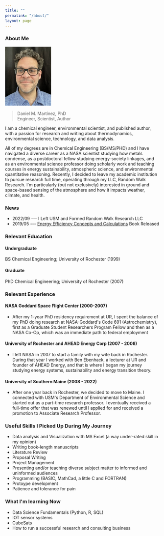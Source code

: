 ```yaml
---
title: ""
permalink: "/about/"
layout: page
---
```


### About Me

<img src="/assets/images/profile4.jpg" alt="DMM" width="150"/>

<blockquote class="full-width"><p>Daniel M. Martínez, PhD<br>Engineer, Scientist, Author</p></blockquote>

I am a chemical engineer, environmental scientist, and published author, with a passion for research and writing about thermodynamics, environmental science, technology, and data analysis. 

All of my degrees are in Chemical Engineering (BS/MS/PHD) and I have navigated a diverse career as a NASA scientist studying how metals condense, as a postdoctoral fellow studying energy-society linkages, and as an environmental science professor doing scholarly work and teaching courses in energy sustainability, atmospheric science, and environmental quantitative reasoning. Recently, I decided to leave my academic institution to pursue research full time, operating through my LLC, Random Walk Research. I'm particularly (but not exclusively) interested in ground and space-based sensing of the atmosphere and how it impacts weather, climate, and health. 

### News
* 2022/09 --- I Left USM and Formed Random Walk Research LLC
* 2019/05 --- [Energy Efficiency Concepts and Calculations](https://www.elsevier.com/books/energy-efficiency/martinez/978-0-12-812111-5) Book Released


### Relevant Education

#### Undergraduate
BS Chemical Engineering; University of Rochester (1999)

#### Graduate
PhD Chemical Engineering; University of Rochester (2007)

### Relevant Experience

#### NASA Goddard Space Flight Center (2000-2007)
* After my 1-year PhD residency requirement at UR, I spent the balance of my PhD doing research at NASA-Goddard's Code 691 (Astrochemistry), first as a Graduate Student Researchers Program Fellow and then as a NASA Co-Op, which was an immediate path to federal employment

#### University of Rochester and AHEAD Energy Corp (2007 - 2008)
* I left NASA in 2007 to start a family with my wife back in Rochester. During that year I worked with Ben Ebenhack, a lecturer at UR and founder of AHEAD Energy, and that is where I began my journey studying energy systems, sustainability and energy transition theory. 

#### University of Southern Maine (2008 - 2022)
* After one year back in Rochester, we decided to move to Maine. I connected with USM's Department of Environmental Science and started out as a part-time research professor. I eventually received a full-time offer that was renewed until I applied for and received a promotion to Associate Research Professor.

### Useful Skills I Picked Up During My Journey
- Data analysis and Visualization with MS Excel (a way under-rated skill in my opinion)
- Writing book-length manuscripts
- Literature Review
- Proposal Writing
- Project Management
- Presenting and/or teaching diverse subject matter to informed and uninformed audiences
- Programming (BASIC, MathCad, a little C and FORTRAN)
- Protoype development
- Patience and tolerance for pain

### What I'm learning Now
- Data Science Fundamentals (Python, R, SQL)
- IOT sensor systems
- CubeSats
- How to run a successful research and consulting business







